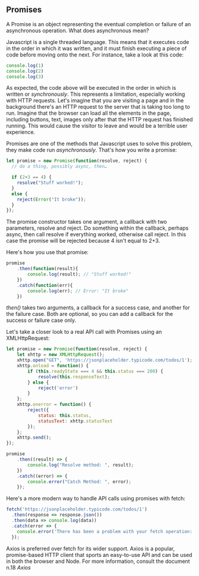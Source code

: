 ## Promises

A Promise is an object representing the eventual completion or failure of an asynchronous operation. What does asynchronous mean?

Javascript is a single threaded language. This means that it executes code in the order in which it was written, and it must finish executing a piece of code before moving onto the next. For instance, take a look at this code:

```javascript
console.log(1)
console.log(2)
console.log(3)
```

As expected, the code above will be executed in the order in which is written or *synchronously*. This represents a limitation, especially working with HTTP requests. Let's imagine that you are visiting a page and in the background there's an HTTP request to the server that is taking too long to run. Imagine that the browser can load all the elements in the page, including buttons, text, images only after that the HTTP request has finished running. This would cause the visitor to leave and would be a terrible user experience. 

Promises are one of the methods that Javascript uses to solve this problem, they make code run *asynchronously*. That's how you write a promise:

```javascript
let promise = new Promise(function(resolve, reject) {
  // do a thing, possibly async, then…

  if (2+3 == 4) {
    resolve("Stuff worked!");
  }
  else {
    reject(Error("It broke"));
  }
});

```

The promise constructor takes one argument, a callback with two parameters, resolve and reject. Do something within the callback, perhaps async, then call resolve if everything worked, otherwise call reject. In this case the promise will be rejected because 4 isn't equal to 2+3.

Here's how you use that promise:

```javascript
promise
    .then(function(result){
        console.log(result); // "Stuff worked!"
    })
    .catch(function(err){
        console.log(err); // Error: "It broke"
    })
```
*then()* takes two arguments, a callback for a success case, and another for the failure case. Both are optional, so you can add a callback for the success or failure case only.

Let's take a closer look to a real API call with Promises using an XMLHttpRequest:

```javascript
let promise = new Promise(function(resolve, reject) {
    let xhttp = new XMLHttpRequest();
    xhttp.open("GET", 'https://jsonplaceholder.typicode.com/todos/1');
    xhttp.onload = function() {
        if (this.readyState === 4 && this.status === 200) {
            resolve(this.responseText);
        } else {
            reject('error')
        }
    };
    xhttp.onerror = function() {
        reject({
            status: this.status,
            statusText: xhttp.statusText
        });
    };
    xhttp.send();
});

promise
    .then((result) => {
        console.log("Resolve method: ", result);
    })
    .catch((error) => {
        console.error("Catch Method: ", error);
    });

```

Here's a more modern way to handle API calls using promises with fetch:

```javascript
fetch('https://jsonplaceholder.typicode.com/todos/1')
  .then(response => response.json())
  .then(data => console.log(data))
  .catch(error => {
    console.error('There has been a problem with your fetch operation:', error);
  });

```

Axios is preferred over fetch for its wider support. Axios is a popular, promise-based HTTP client that sports an easy-to-use API and can be used in both the browser and Node. For more information, consult the document n.18 *Axios*


